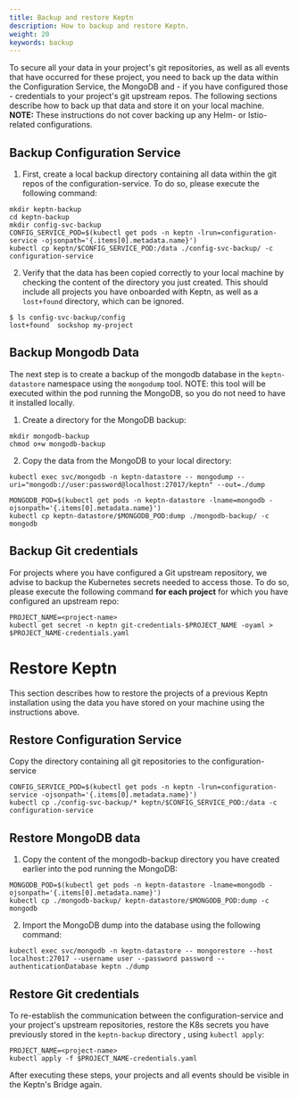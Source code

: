 ```yaml
---
title: Backup and restore Keptn
description: How to backup and restore Keptn.
weight: 20
keywords: backup
---
```


To secure all your data in your project's git repositories, as well as all events that have occurred for these project, you need to 
back up the data within the Configuration Service, the MongoDB and - if you have configured those - credentials to your project's git upstream repos.
The following sections describe how to back up that data and store it on your local machine.
**NOTE:** These instructions do not cover backing up any Helm- or Istio-related configurations.

## Backup Configuration Service

1. First, create a local backup directory containing all data within the git repos of the configuration-service. To do so, please execute the following command:

```console
mkdir keptn-backup
cd keptn-backup
mkdir config-svc-backup
CONFIG_SERVICE_POD=$(kubectl get pods -n keptn -lrun=configuration-service -ojsonpath='{.items[0].metadata.name}')
kubectl cp keptn/$CONFIG_SERVICE_POD:/data ./config-svc-backup/ -c configuration-service
```

2. Verify that the data has been copied correctly to your local machine by checking the content of the directory you just created. 
This should include all projects you have onboarded with Keptn, as well as a `lost+found` directory, which can be ignored.

```console
$ ls config-svc-backup/config
lost+found	sockshop my-project
```

## Backup Mongodb Data

The next step is to create a backup of the mongodb database in the `keptn-datastore` namespace using the `mongodump` tool.
NOTE: this tool will be executed within the pod running the MongoDB, so you do not need to have it installed locally.

1. Create a directory for the MongoDB backup:

```console
mkdir mongodb-backup
chmod o+w mongodb-backup
```

2. Copy the data from the MongoDB to your local directory:

```console
kubectl exec svc/mongodb -n keptn-datastore -- mongodump --uri="mongodb://user:password@localhost:27017/keptn" --out=./dump

MONGODB_POD=$(kubectl get pods -n keptn-datastore -lname=mongodb -ojsonpath='{.items[0].metadata.name}')
kubectl cp keptn-datastore/$MONGODB_POD:dump ./mongodb-backup/ -c mongodb
```

## Backup Git credentials

For projects where you have configured a Git upstream repository, we advise to backup the Kubernetes secrets needed to access those.
To do so, please execute the following command **for each project** for which you have configured an upstream repo:

```console
PROJECT_NAME=<project-name>
kubectl get secret -n keptn git-credentials-$PROJECT_NAME -oyaml > $PROJECT_NAME-credentials.yaml
```

# Restore Keptn

This section describes how to restore the projects of a previous Keptn installation using the data you have stored on your machine using the instructions above.

## Restore Configuration Service

Copy the directory containing all git repositories to the configuration-service

```console
CONFIG_SERVICE_POD=$(kubectl get pods -n keptn -lrun=configuration-service -ojsonpath='{.items[0].metadata.name}')
kubectl cp ./config-svc-backup/* keptn/$CONFIG_SERVICE_POD:/data -c configuration-service
```

## Restore MongoDB data

1. Copy the content of the mongodb-backup directory you have created earlier into the pod running the MongoDB:

```console
MONGODB_POD=$(kubectl get pods -n keptn-datastore -lname=mongodb -ojsonpath='{.items[0].metadata.name}')
kubectl cp ./mongodb-backup/ keptn-datastore/$MONGODB_POD:dump -c mongodb
```

2. Import the MongoDB dump into the database using the following command:

```console
kubectl exec svc/mongodb -n keptn-datastore -- mongorestore --host localhost:27017 --username user --password password --authenticationDatabase keptn ./dump
```


## Restore Git credentials

To re-establish the communication between the configuration-service and your project's upstream repositories, restore the K8s secrets
you have previously stored in the `keptn-backup` directory , using `kubectl apply`:

```console
PROJECT_NAME=<project-name>
kubectl apply -f $PROJECT_NAME-credentials.yaml
```

After executing these steps, your projects and all events should be visible in the Keptn's Bridge again.




